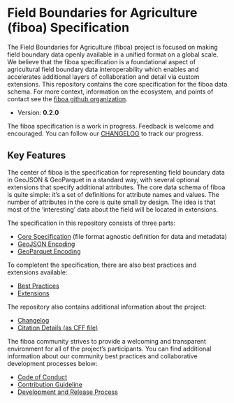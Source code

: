 # Field Boundaries for Agriculture (fiboa) Specification

The Field Boundaries for Agriculture (fiboa) project is focused on making field boundary data openly available in a unified format on a global scale.
We believe that the fiboa specification is a foundational aspect of agricultural field boundary data interoperability
which enables and accelerates additional layers of collaboration and detail via custom extensions. This repository contains
the core specification for the fiboa data schema. For more context, information on the ecosystem, and points of contact see the [fiboa github organization](https://github.com/fiboa/).

- Version: **0.2.0**

The fiboa specification is a work in progress.
Feedback is welcome and encouraged.
You can follow our [CHANGELOG](https://github.com/fiboa/specification/blob/main/CHANGELOG.md) to track our progress.

## Key Features

The center of fiboa is the specification for representing field boundary data in GeoJSON & GeoParquet in a standard way,
with several optional extensions that specify additional attributes.
The core data schema of fiboa is quite simple: it’s a set of definitions for attribute names and values.
The number of attributes in the core is quite small by design.
The idea is that most of the ‘interesting’ data about the field will be located in extensions.

The specification in this repository consists of three parts:

- [Core Specification](core/README.md)
  (file format agnostic definition for data and metadata)
- [GeoJSON Encoding](geojson/README.md)
- [GeoParquet Encoding](geoparquet/README.md)

To completent the specification, there are also best practices and extensions available:

- [Best Practices](best-practices/README.md)
- [Extensions](https://github.com/fiboa/extensions/)

The repository also contains additional information about the project:

- [Changelog](CHANGELOG.md)
- [Citation Details (as CFF file)](CITATION.cff)

The fiboa community strives to provide a welcoming and transparent environment for all of the project’s participants.
You can find additional information about our community best practices and collaborative development processes below:
  
- [Code of Conduct](CODE_OF_CONDUCT.md)
- [Contribution Guideline](CONTRIBUTING.md)
- [Development and Release Process](process.md)
